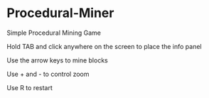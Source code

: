 # Procedural-Miner
Simple Procedural Mining Game

Hold TAB and click anywhere on the screen to place the info panel

Use the arrow keys to mine blocks

Use + and - to control zoom

Use R to restart
